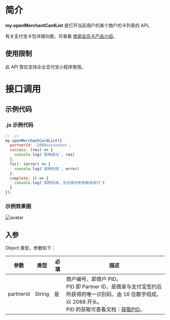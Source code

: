# 简介

**my.openMerchantCardList** 是打开当前用户的某个商户的卡列表的 API。

有关支付宝卡包详细功能，可查看 [商家会员卡产品介绍](https://opendocs.alipay.com/open/03sx7r?ref=api)。


## 使用限制

此 API 暂仅支持企业支付宝小程序使用。

# 接口调用

## 示例代码

### .js 示例代码

```javascript
// .js
my.openMerchantCardList({
  partnerId: '2088xxxxxxxxx',
  success: (res) => {
    console.log('调用成功', res)
  },
  fail: (error) => {
    console.log('调用失败', error)
  },
  complete: () => {
    console.log('调用完成，无论成功失败都会执行')
  }
});
```
### 示例效果图
![avatar](https://img.alicdn.com/imgextra/i4/O1CN01x7oo0P1G3jM4t5pNE_!!6000000000567-2-tps-634-652.png)

## 入参

Object 类型，参数如下：

| **参数**  | **类型** | **必填** | **描述**   |
| --------- | -------- | -------- | ---------- |
| partnerId | String   | 是       | 商户编号，即商户 PID。<br> PID 即 Partner ID，是商家与支付宝签约后所获得的唯一识别码，由 16 位数字组成，以 2088 开头。<br>PID 的获取可查看文档：[获取PID](https://opendocs.alipay.com/common/02ncut)。 |
